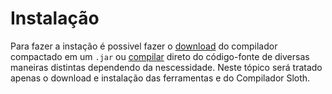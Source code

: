 # Instalação
Para fazer a instação é possivel fazer o [download](./download.md) do compilador compactado em um `.jar` ou [compilar](./build.md) direto do código-fonte de diversas maneiras distintas dependendo da nescessidade. Neste tópico será tratado apenas o download e instalação das ferramentas e do Compilador Sloth.